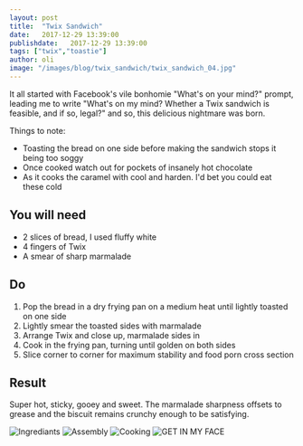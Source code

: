 ```yaml
---
layout: post
title:  "Twix Sandwich"
date:   2017-12-29 13:39:00
publishdate:   2017-12-29 13:39:00
tags: ["twix","toastie"] 
author: oli
image: "/images/blog/twix_sandwich/twix_sandwich_04.jpg"
---
```


It all started with Facebook's vile bonhomie "What's on your mind?" prompt, leading me to write "What's on my mind? Whether a Twix sandwich is feasible, and if so, legal?" and so, this delicious nightmare was born.

Things to note:

* Toasting the bread on one side before making the sandwich stops it being too soggy
* Once cooked watch out for pockets of insanely hot chocolate
* As it cooks the caramel with cool and harden.  I'd bet you could eat these cold

## You will need

* 2 slices of bread, I used fluffy white
* 4 fingers of Twix
* A smear of sharp marmalade

## Do

1. Pop the bread in a dry frying pan on a medium heat until lightly toasted on one side
2. Lightly smear the toasted sides with marmalade
3. Arrange Twix and close up, marmalade sides in
4. Cook in the frying pan, turning until golden on both sides
5. Slice corner to corner for maximum stability and food porn cross section

## Result

Super hot, sticky, gooey and sweet.  The marmalade sharpness offsets to grease and the biscuit remains crunchy enough to be satisfying.


![Ingrediants](/images/blog/twix_sandwich/twix_sandwich_01.jpg)
![Assembly](/images/blog/twix_sandwich/twix_sandwich_02.jpg)
![Cooking](/images/blog/twix_sandwich/twix_sandwich_03.jpg)
![GET IN MY FACE](/images/blog/twix_sandwich/twix_sandwich_04.jpg)

